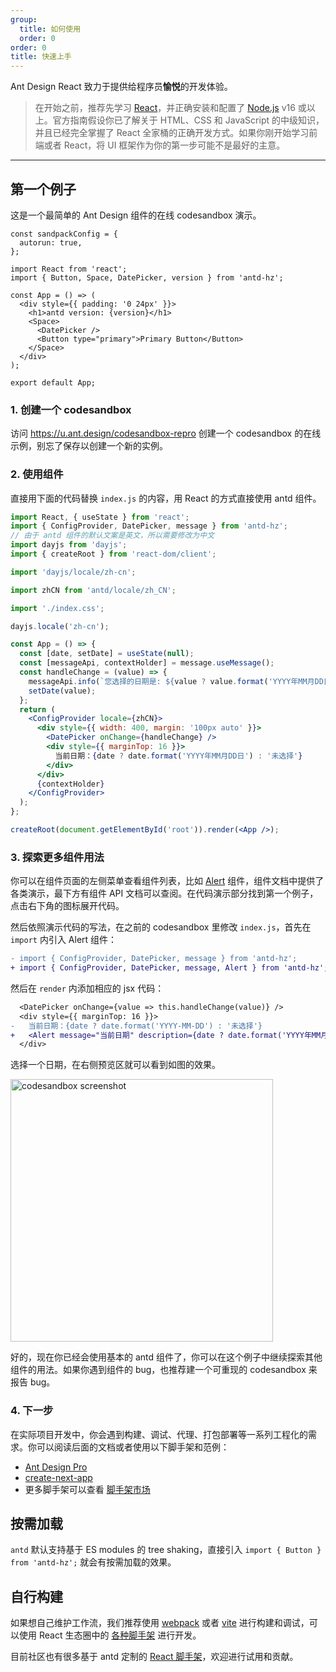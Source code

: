 ```yaml
---
group:
  title: 如何使用
  order: 0
order: 0
title: 快速上手
---
```


Ant Design React 致力于提供给程序员**愉悦**的开发体验。

> 在开始之前，推荐先学习 [React](https://react.dev)，并正确安装和配置了 [Node.js](https://nodejs.org/) v16 或以上。官方指南假设你已了解关于 HTML、CSS 和 JavaScript 的中级知识，并且已经完全掌握了 React 全家桶的正确开发方式。如果你刚开始学习前端或者 React，将 UI 框架作为你的第一步可能不是最好的主意。

---

## 第一个例子

这是一个最简单的 Ant Design 组件的在线 codesandbox 演示。

```sandpack
const sandpackConfig = {
  autorun: true,
};

import React from 'react';
import { Button, Space, DatePicker, version } from 'antd-hz';

const App = () => (
  <div style={{ padding: '0 24px' }}>
    <h1>antd version: {version}</h1>
    <Space>
      <DatePicker />
      <Button type="primary">Primary Button</Button>
    </Space>
  </div>
);

export default App;
```

### 1. 创建一个 codesandbox

访问 https://u.ant.design/codesandbox-repro 创建一个 codesandbox 的在线示例，别忘了保存以创建一个新的实例。

### 2. 使用组件

直接用下面的代码替换 `index.js` 的内容，用 React 的方式直接使用 antd 组件。

```jsx
import React, { useState } from 'react';
import { ConfigProvider, DatePicker, message } from 'antd-hz';
// 由于 antd 组件的默认文案是英文，所以需要修改为中文
import dayjs from 'dayjs';
import { createRoot } from 'react-dom/client';

import 'dayjs/locale/zh-cn';

import zhCN from 'antd/locale/zh_CN';

import './index.css';

dayjs.locale('zh-cn');

const App = () => {
  const [date, setDate] = useState(null);
  const [messageApi, contextHolder] = message.useMessage();
  const handleChange = (value) => {
    messageApi.info(`您选择的日期是: ${value ? value.format('YYYY年MM月DD日') : '未选择'}`);
    setDate(value);
  };
  return (
    <ConfigProvider locale={zhCN}>
      <div style={{ width: 400, margin: '100px auto' }}>
        <DatePicker onChange={handleChange} />
        <div style={{ marginTop: 16 }}>
          当前日期：{date ? date.format('YYYY年MM月DD日') : '未选择'}
        </div>
      </div>
      {contextHolder}
    </ConfigProvider>
  );
};

createRoot(document.getElementById('root')).render(<App />);
```

### 3. 探索更多组件用法

你可以在组件页面的左侧菜单查看组件列表，比如 [Alert](/components/alert-cn) 组件，组件文档中提供了各类演示，最下方有组件 API 文档可以查阅。在代码演示部分找到第一个例子，点击右下角的图标展开代码。

然后依照演示代码的写法，在之前的 codesandbox 里修改 `index.js`，首先在 `import` 内引入 Alert 组件：

```diff
- import { ConfigProvider, DatePicker, message } from 'antd-hz';
+ import { ConfigProvider, DatePicker, message, Alert } from 'antd-hz';
```

然后在 `render` 内添加相应的 jsx 代码：

```diff
  <DatePicker onChange={value => this.handleChange(value)} />
  <div style={{ marginTop: 16 }}>
-   当前日期：{date ? date.format('YYYY-MM-DD') : '未选择'}
+   <Alert message="当前日期" description={date ? date.format('YYYY年MM月DD日') : '未选择'} />
  </div>
```

选择一个日期，在右侧预览区就可以看到如图的效果。

<img width="420" src="https://gw.alipayobjects.com/zos/antfincdn/ZosQjL9pqe/e6179c89-21a9-44c9-aea4-3cc04af7ef25.png" alt="codesandbox screenshot" />

好的，现在你已经会使用基本的 antd 组件了，你可以在这个例子中继续探索其他组件的用法。如果你遇到组件的 bug，也推荐建一个可重现的 codesandbox 来报告 bug。

### 4. 下一步

在实际项目开发中，你会遇到构建、调试、代理、打包部署等一系列工程化的需求。你可以阅读后面的文档或者使用以下脚手架和范例：

- [Ant Design Pro](https://pro.ant.design/)
- [create-next-app](https://github.com/ant-design/ant-design-examples/tree/main/examples/with-nextjs-inline-style)
- 更多脚手架可以查看 [脚手架市场](https://scaffold.ant.design/)

## 按需加载

`antd` 默认支持基于 ES modules 的 tree shaking，直接引入 `import { Button } from 'antd-hz';` 就会有按需加载的效果。

## 自行构建

如果想自己维护工作流，我们推荐使用 [webpack](https://webpack.js.org) 或者 [vite](https://cn.vitejs.dev/) 进行构建和调试，可以使用 React 生态圈中的 [各种脚手架](https://github.com/enaqx/awesome-react#react-tools) 进行开发。

目前社区也有很多基于 antd 定制的 [React 脚手架](https://scaffold.ant.design/)，欢迎进行试用和贡献。
